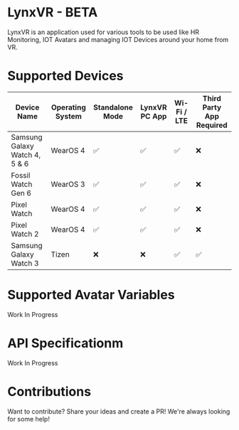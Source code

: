 
# LynxVR - BETA
LynxVR is an application used for various tools to be used like HR Monitoring, IOT Avatars and managing IOT Devices around your home from VR.

# Supported Devices
| Device Name           | Operating System | Standalone Mode | LynxVR PC App | Wi-Fi / LTE | Third Party App Required |
|-----------------------|------------------|-----------------|---------------|-------------|------------|
| Samsung Galaxy Watch 4, 5 & 6 | WearOS 4         | ✅               | ✅             | ✅           | ❌ |
| Fossil Watch Gen 6     | WearOS 3         | ✅               | ✅             | ✅           | ❌ |
| Pixel Watch            | WearOS 4         | ✅               | ✅             | ✅           | ❌ | 
| Pixel Watch 2          | WearOS 4         | ✅               | ✅             | ✅           | ❌ | 
| Samsung Galaxy Watch 3 | Tizen            | ❌               | ❌             | ✅           | ✅ |

# Supported Avatar Variables
Work In Progress

# API Specificationm 
Work In Progress

# Contributions
Want to contribute? Share your ideas and create a PR! We're always looking for some help!

